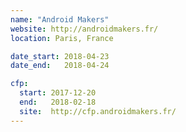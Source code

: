 ```yaml
---
name: "Android Makers"
website: http://androidmakers.fr/
location: Paris, France

date_start: 2018-04-23
date_end:   2018-04-24

cfp:
  start: 2017-12-20
  end:   2018-02-18
  site:  http://cfp.androidmakers.fr/
---
```

